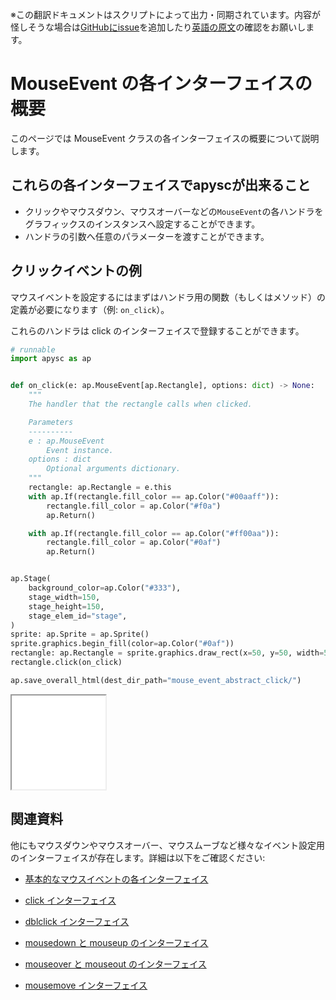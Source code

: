 <span class="inconspicuous-txt">※この翻訳ドキュメントはスクリプトによって出力・同期されています。内容が怪しそうな場合は<a href="https://github.com/simon-ritchie/apysc/issues" target="_blank">GitHubにissue</a>を追加したり[英語の原文](https://simon-ritchie.github.io/apysc/en/mouse_event_abstract.html)の確認をお願いします。</span>

# MouseEvent の各インターフェイスの概要

このページでは MouseEvent クラスの各インターフェイスの概要について説明します。

## これらの各インターフェイスでapyscが出来ること

- クリックやマウスダウン、マウスオーバーなどの`MouseEvent`の各ハンドラをグラフィックスのインスタンスへ設定することができます。
- ハンドラの引数へ任意のパラメーターを渡すことができます。

## クリックイベントの例

マウスイベントを設定するにはまずはハンドラ用の関数（もしくはメソッド）の定義が必要になります（例: `on_click`）。

これらのハンドラは click のインターフェイスで登録することができます。

```py
# runnable
import apysc as ap


def on_click(e: ap.MouseEvent[ap.Rectangle], options: dict) -> None:
    """
    The handler that the rectangle calls when clicked.

    Parameters
    ----------
    e : ap.MouseEvent
        Event instance.
    options : dict
        Optional arguments dictionary.
    """
    rectangle: ap.Rectangle = e.this
    with ap.If(rectangle.fill_color == ap.Color("#00aaff")):
        rectangle.fill_color = ap.Color("#f0a")
        ap.Return()

    with ap.If(rectangle.fill_color == ap.Color("#ff00aa")):
        rectangle.fill_color = ap.Color("#0af")
        ap.Return()


ap.Stage(
    background_color=ap.Color("#333"),
    stage_width=150,
    stage_height=150,
    stage_elem_id="stage",
)
sprite: ap.Sprite = ap.Sprite()
sprite.graphics.begin_fill(color=ap.Color("#0af"))
rectangle: ap.Rectangle = sprite.graphics.draw_rect(x=50, y=50, width=50, height=50)
rectangle.click(on_click)

ap.save_overall_html(dest_dir_path="mouse_event_abstract_click/")
```

<iframe src="static/mouse_event_abstract_click/index.html" width="150" height="150"></iframe>

## 関連資料

他にもマウスダウンやマウスオーバー、マウスムーブなど様々なイベント設定用のインターフェイスが存在します。詳細は以下をご確認ください:

- [基本的なマウスイベントの各インターフェイス](jp_mouse_event_basic.md)
- [click インターフェイス](jp_click.md)

- [dblclick インターフェイス](jp_dblclick.md)
- [mousedown と mouseup のインターフェイス](jp_mousedown_and_mouseup.md)

- [mouseover と mouseout のインターフェイス](jp_mouseover_and_mouseout.md)
- [mousemove インターフェイス](jp_mousemove.md)